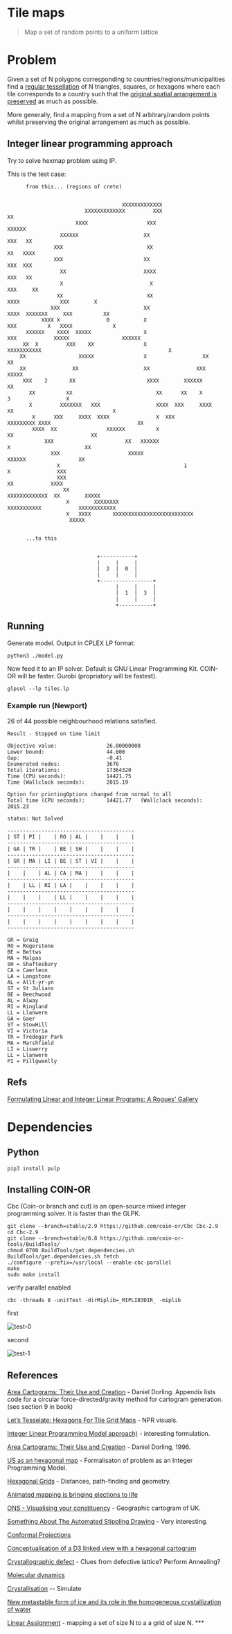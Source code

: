 # Tile maps

> Map a set of random points to a uniform lattice

# Problem

Given a set of N polygons corresponding to countries/regions/municipalities find 
a [regular tessellation](http://mathworld.wolfram.com/RegularTessellation.html) of N triangles, squares, 
or hexagons where each tile corresponds to a country such that the [original spatial arrangement is
preserved](http://blog.apps.npr.org/2015/05/11/hex-tile-maps.html) as much as possible.

More generally, find a mapping from a set of N arbitrary/random points whilst preserving the original 
arrangement as much as possible.

## Integer linear programming approach

Try to solve hexmap problem using IP.

This is the test case:

```
      from this... (regions of crete)


                                     XXXXXXXXXXXXX
                         XXXXXXXXXXXXX         XXX                                                               XX
                      XXXX                   XXX                                                              XXXXXX
                 XXXXXX                     XX                                                              XXX   XX
               XXX                           XX                                                           XX   XXXX
               XXX                          XX                                                          XXX  XXX
                 XX                         XXXX                                                      XXX   XX
                 X                            X                                                     XXX     XX
                XX                           XX                                  XXXX             XXX        X
              XXX                           XX                                XXXX  XXXXXXX     XXX          XX
           XXXX X               0           X                               XXX          X   XXXX             X
      XXXXXX    XXXX  XXXXX                 X                             XXX            XXXXX                 XXXXXX
     XX  X         XXX    XX                X                   XXXXXXXXXXX                                         X
    XX                 XXXXX                X                  XX                                                 XX
    XX               XX                     XX               XXX                                              XXXXX
     XXX    2       XX                       XXXX        XXXXXX                                              XX
       XX          XX                           XX      XX    X                          3                  X
       X         XXXXXXX   XXX                  XXXX  XXX     XXXX        XX                                X
        X      XXX     XXXX  XXXX               X  XXX           XXXXXXXXX XXXX                            XX
        XXXX  XX                XXXXXX          X                              XX                         XX
            XXX                       XX   XXXXXX                               X                        XX
              XXX                      XXXXX                                     XXXXXX                 XX
                X                                        1                            X               XXX
                XXX                                                                  XX            XXXX
                  XX                                                  XXXXXXXXXXXXX  XX        XXXXX
                   X        XXXXXXXX                        XXXXXXXXXXX            XXXXXXXXXXXX
                   X   XXXX       XXXXXXXXXXXXXXXXXXXXXXXXXX
                    XXXXX


      ...to this
        

                             +-----------+
                             |     |     |
                             |  2  |  0  |
                             |     |     |
                             +-----------------+
                                   |     |     |
                                   |  1  |  3  |
                                   |     |     |
                                   +-----------+
```

## Running

Generate model. Output in CPLEX LP format:

```
python3 ./model.py
```

Now feed it to an IP solver. Default is GNU Linear Programming Kit.
COIN-OR will be faster. Gurobi (propriatory will be fastest).

```
glpsol --lp tiles.lp
```

### Example run (Newport)

26 of 44 possible neighbourhood relations satisfied.

```
Result - Stopped on time limit

Objective value:                26.00000000
Lower bound:                    44.000
Gap:                            -0.41
Enumerated nodes:               3676
Total iterations:               17364320
Time (CPU seconds):             14421.75
Time (Wallclock seconds):       2015.19

Option for printingOptions changed from normal to all
Total time (CPU seconds):       14421.77   (Wallclock seconds):       2015.23

status: Not Solved

-----------------------------------------
| ST | PI |    | RO | AL |    |    |    |
-----------------------------------------
| GA | TR |    | BE | SH |    |    |    |
-----------------------------------------
| GR | MA | LI | BE | ST | VI |    |    |
-----------------------------------------
|    |    | AL | CA | MA |    |    |    |
-----------------------------------------
|    | LL | RI | LA |    |    |    |    |
-----------------------------------------
|    |    |    | LL |    |    |    |    |
-----------------------------------------
|    |    |    |    |    |    |    |    |
-----------------------------------------
|    |    |    |    |    |    |    |    |
-----------------------------------------

GR = Graig
RO = Rogerstone
BE = Bettws
MA = Malpas
SH = Shaftesbury
CA = Caerleon
LA = Langstone
AL = Allt-yr-yn
ST = St Julians
BE = Beechwood
AL = Alway
RI = Ringland
LL = Llanwern
GA = Gaer
ST = StowHill
VI = Victoria
TR = Tredegar Park
MA = Marshfield
LI = Liswerry
LL = Llanwern
PI = Pillgwenlly
```

## Refs

[Formulating Linear and Integer Linear Programs: A Rogues' Gallery](https://core.ac.uk/download/pdf/36730539.pdf)


# Dependencies

## Python

```
pip3 install pulp
```

## Installing COIN-OR

Cbc (Coin-or branch and cut) is an open-source mixed integer programming solver.
It is faster than the GLPK.

```
git clone --branch=stable/2.9 https://github.com/coin-or/Cbc Cbc-2.9
cd Cbc-2.9
git clone --branch=stable/0.8 https://github.com/coin-or-tools/BuildTools/
chmod 0700 BuildTools/get.dependencies.sh
BuildTools/get.dependencies.sh fetch
./configure --prefix=/usr/local --enable-cbc-parallel
make
sudo make install
```

verify parallel enabled

```
cbc -threads 8 -unitTest -dirMiplib=_MIPLIB3DIR_ -miplib
```


first

![test-0](test-0.png)

second

![test-1](test-1.png)


## References

[Area Cartograms: Their Use and Creation](http://www.dannydorling.org/wp-content/files/dannydorling_publication_id1448.pdf) - Daniel Dorling. Appendix lists code for a circular force-directed/gravity method for cartogram generation. (see section 9 in book)

[Let’s Tesselate: Hexagons For Tile Grid Maps](http://blog.apps.npr.org/2015/05/11/hex-tile-maps.html) - NPR visuals.

[Integer Linear Programming Model approach)](https://kunigami.blog/category/computer-science/integer-programming/) - interesting formulation.

[Area Cartograms: Their Use and Creation](http://www.dannydorling.org/wp-content/files/dannydorling_publication_id1448.pdf) - Daniel Dorling, 1996.

[US as an hexagonal map](https://kunigami.blog/2016/11/04/us-as-an-hexagonal-map/) - Formalisaton of problem as an Integer Programming Model.

[Hexagonal Grids](http://www.redblobgames.com/grids/hexagons/) - Distances, path-finding and geometry.

[Animated mapping is bringing elections to life](http://www.geog.ox.ac.uk/news/articles/150506-animated-mapping-elections.html)

[ONS - Visualising your constituency](http://visual.ons.gov.uk/visualising-your-constituency/) - Geographic cartogram of UK.

[Something About The Automated Stippling Drawing](http://community.wolfram.com/groups/-/m/t/759091) - Very interesting.

[Conformal Projections](http://www.progonos.com/furuti/MapProj/Dither/ProjConf/projConf.html)

[Conceptualisation of a D3 linked view with a hexagonal cartogram](http://www.ralphstraumann.ch/blog/2013/05/conceptualisation-of-a-d3-linked-view-with-hexagonal-cartogram/)

[Crystallographic defect](https://en.wikipedia.org/wiki/Crystallographic_defect) - Clues from defective lattice? Perform Annealing?

[Molecular dynamics](https://en.wikipedia.org/wiki/Molecular_dynamics)

[Crystallisation](http://practicalmaintenance.net/?p=1085) -- Simulate

[New metastable form of ice and its role in the homogeneous crystallization of water](http://www.nature.com/nmat/journal/v13/n7/full/nmat3977.html)

[Linear Assignment](https://github.com/src-d/lapjv) - mapping a set of size N to a a grid of size N. \*\*\*
